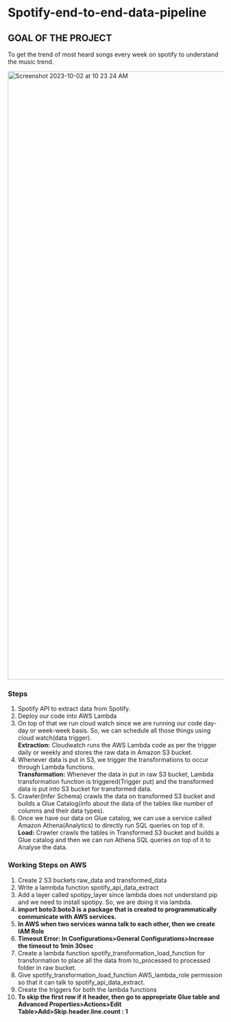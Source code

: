 # Spotify-end-to-end-data-pipeline

## GOAL OF THE PROJECT
To get the trend of most heard songs every week on spotify to understand the music trend.

<img width="1418" alt="Screenshot 2023-10-02 at 10 23 24 AM" src="https://github.com/itsmeBhavana/Spotify-end-to-end-data-pipeline/assets/37996011/c0c07f18-0872-414d-8357-99c9c4e1085b">

### Steps
1. Spotify API to extract data from Spotify.
2. Deploy our code into AWS Lambda
3. On top of that we run cloud watch since we are running our code day-day or week-week basis. So, we can schedule all those things using cloud watch(data trigger).  
   **Extraction:** Cloudwatch runs the AWS Lambda code as per the trigger daily or weekly and stores the raw data in Amazon S3 bucket.  
4. Whenever data is put in S3, we trigger the transformations to occur through Lambda functions.  
   **Transformation:** Whenever the data in put in raw S3 bucket, Lambda transformation function is triggered(Trigger put) and the transformed data is put into S3 bucket for               transformed data.  
5. Crawler(Infer Schema) crawls the data on transformed S3 bucket and builds a Glue Catalog(info about the data of the tables like number of columns and their data types).
6. Once we have our data on Glue catalog, we can use a service called Amazon Athena(Analytics) to directly run SQL queries on top of it.    
   **Load:** Crawler crawls the tables in Transformed S3 bucket and builds a Glue catalog and then we can run Athena SQL queries on top of it to Analyse the data.


### Working Steps on AWS
1. Create 2 S3 buckets raw_data and transformed_data
2. Write a lamnbda function spotify_api_data_extract
3. Add a layer called spotipy_layer since lambda does not understand pip and we need to install spotipy. So, we are doing it via lambda.
4. **import boto3:boto3 is a package that is created to programmatically communicate with AWS services.**
5. **In AWS when two services wanna talk to each other, then we create IAM Role**
6. **Timeout Error: In Configurations>General Configurations>Increase the timeout to 1min 30sec**
7. Create a lambda function spotify_transformation_load_function for transformation to place all the data from to_processed to processed folder in raw bucket.
8. Give spotify_transformation_load_function AWS_lambda_role permission so that it can talk to spotify_api_data_extract.
9. Create the triggers for both the lambda functions
10. **To skip the first row if it header, then go to appropriate Glue table and Advanced Properties>Actions>Edit Table>Add>Skip.header.line.count : 1**

   
